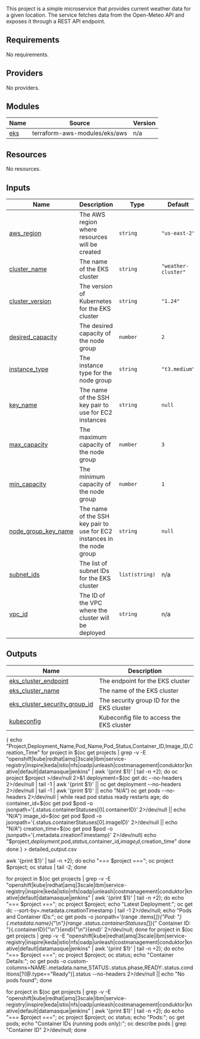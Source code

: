 This project is a simple microservice that provides current weather data for a given location. The service fetches data from the Open-Meteo API and exposes it through a REST API endpoint.

<!-- BEGIN_TF_DOCS -->
## Requirements

No requirements.

## Providers

No providers.

## Modules

| Name | Source | Version |
|------|--------|---------|
| <a name="module_eks"></a> [eks](#module\_eks) | terraform-aws-modules/eks/aws | n/a |

## Resources

No resources.

## Inputs

| Name | Description | Type | Default | Required |
|------|-------------|------|---------|:--------:|
| <a name="input_aws_region"></a> [aws\_region](#input\_aws\_region) | The AWS region where resources will be created | `string` | `"us-east-2"` | no |
| <a name="input_cluster_name"></a> [cluster\_name](#input\_cluster\_name) | The name of the EKS cluster | `string` | `"weather-cluster"` | no |
| <a name="input_cluster_version"></a> [cluster\_version](#input\_cluster\_version) | The version of Kubernetes for the EKS cluster | `string` | `"1.24"` | no |
| <a name="input_desired_capacity"></a> [desired\_capacity](#input\_desired\_capacity) | The desired capacity of the node group | `number` | `2` | no |
| <a name="input_instance_type"></a> [instance\_type](#input\_instance\_type) | The instance type for the node group | `string` | `"t3.medium"` | no |
| <a name="input_key_name"></a> [key\_name](#input\_key\_name) | The name of the SSH key pair to use for EC2 instances | `string` | `null` | no |
| <a name="input_max_capacity"></a> [max\_capacity](#input\_max\_capacity) | The maximum capacity of the node group | `number` | `3` | no |
| <a name="input_min_capacity"></a> [min\_capacity](#input\_min\_capacity) | The minimum capacity of the node group | `number` | `1` | no |
| <a name="input_node_group_key_name"></a> [node\_group\_key\_name](#input\_node\_group\_key\_name) | The name of the SSH key pair to use for EC2 instances in the node group | `string` | `null` | no |
| <a name="input_subnet_ids"></a> [subnet\_ids](#input\_subnet\_ids) | The list of subnet IDs for the EKS cluster | `list(string)` | n/a | yes |
| <a name="input_vpc_id"></a> [vpc\_id](#input\_vpc\_id) | The ID of the VPC where the cluster will be deployed | `string` | n/a | yes |

## Outputs

| Name | Description |
|------|-------------|
| <a name="output_eks_cluster_endpoint"></a> [eks\_cluster\_endpoint](#output\_eks\_cluster\_endpoint) | The endpoint for the EKS cluster |
| <a name="output_eks_cluster_name"></a> [eks\_cluster\_name](#output\_eks\_cluster\_name) | The name of the EKS cluster |
| <a name="output_eks_cluster_security_group_id"></a> [eks\_cluster\_security\_group\_id](#output\_eks\_cluster\_security\_group\_id) | The security group ID for the EKS cluster |
| <a name="output_kubeconfig"></a> [kubeconfig](#output\_kubeconfig) | Kubeconfig file to access the EKS cluster |
<!-- END_TF_DOCS -->


{
echo "Project,Deployment_Name,Pod_Name,Pod_Status,Container_ID,Image_ID,Creation_Time"
for project in $(oc get projects | grep -v -E "openshift|kube|redhat|amq|3scale|ibm|service-registry|inspire|keda|istio|nfs|oadp|unleash|costmanagement|conduktor|knative|default|datamasque|jenkins" | awk '{print $1}' | tail -n +2); do
  oc project $project >/dev/null 2>&1
  deployment=$(oc get dc --no-headers 2>/dev/null | tail -1 | awk '{print $1}' || oc get deployment --no-headers 2>/dev/null | tail -1 | awk '{print $1}' || echo "N/A")
  oc get pods --no-headers 2>/dev/null | while read pod status ready restarts age; do
    container_id=$(oc get pod $pod -o jsonpath='{.status.containerStatuses[0].containerID}' 2>/dev/null || echo "N/A")
    image_id=$(oc get pod $pod -o jsonpath='{.status.containerStatuses[0].imageID}' 2>/dev/null || echo "N/A")
    creation_time=$(oc get pod $pod -o jsonpath='{.metadata.creationTimestamp}' 2>/dev/null)
    echo "$project,$deployment,$pod,$status,$container_id,$image_id,$creation_time"
  done
done
} > detailed_output.csv

 awk '{print $1}' | tail -n +2); do echo "=== $project ==="; oc project $project; oc status | tail -2; done

for project in $(oc get projects | grep -v -E "openshift|kube|redhat|amq|3scale|ibm|service-registry|inspire|keda|istio|nfs|oadp|unleash|costmanagement|conduktor|knative|default|datamasque|jenkins" | awk '{print $1}' | tail -n +2); do echo "=== $project ==="; oc project $project; echo "Latest Deployment:"; oc get dc --sort-by=.metadata.creationTimestamp | tail -1 2>/dev/null; echo "Pods and Container IDs:"; oc get pods -o jsonpath='{range .items[*]}{"Pod: "}{.metadata.name}{"\n"}{range .status.containerStatuses[*]}{"  Container ID: "}{.containerID}{"\n"}{end}{"\n"}{end}' 2>/dev/null; done
for project in $(oc get projects | grep -v -E "openshift|kube|redhat|amq|3scale|ibm|service-registry|inspire|keda|istio|nfs|oadp|unleash|costmanagement|conduktor|knative|default|datamasque|jenkins" | awk '{print $1}' | tail -n +2); do echo "=== $project ==="; oc project $project; oc status; echo "Container Details:"; oc get pods -o custom-columns=NAME:.metadata.name,STATUS:.status.phase,READY:.status.conditions[?(@.type==\"Ready\")].status --no-headers 2>/dev/null || echo "No pods found"; done

for project in $(oc get projects | grep -v -E "openshift|kube|redhat|amq|3scale|ibm|service-registry|inspire|keda|istio|nfs|oadp|unleash|costmanagement|conduktor|knative|default|datamasque|jenkins" | awk '{print $1}' | tail -n +2); do echo "=== $project ==="; oc project $project; oc status; echo "Pods:"; oc get pods; echo "Container IDs (running pods only):"; oc describe pods | grep "Container ID" 2>/dev/null; done
